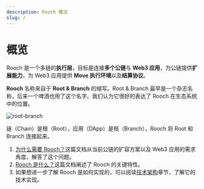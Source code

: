 ```yaml
---
description: Rooch 概览
slug: /
---
```


# 概览

Rooch 是一个多链的**执行层**，目标是连接**多个公链**与 **Web3 应用**，为公链提供**扩展能力**，为 Web3 应用提供 **Move 执行环境**以及**结算协议**。

**Rooch** 名称来自于 **Root & Branch** 的缩写。Root & Branch 最早是一个杂志名称，后来一个啤酒也用了这个名字。我们认为它很好的表达了 Rooch 在生态系统中的位置。

![root-branch](/diagram/rooch-root-branch.svg)

链（Chain）是根（Root），应用（DApp）是枝（Branch），Rooch 将 Root 和 Branch 连接起来。

1. [为什么需要 Rooch？](01-why-rooch.md)这篇文档从当前公链的扩容方案以及 Web3 应用的需求角度，解答了这个问题。
2. [Rooch 是什么？](02-what-is-rooch.md)这篇文档阐述了 Rooch 的关键特性。
3. 如果想进一步了解 Rooch 是如何实现的，可以阅读[技术架构](04-technology/index.md)章节，了解它的技术实现。
